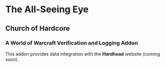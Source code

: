 # The All-Seeing Eye
## Church of Hardcore
### A World of Warcraft Verification and Logging Addon

This addon provides data integration with the **Hardhead** website (coming soon).
